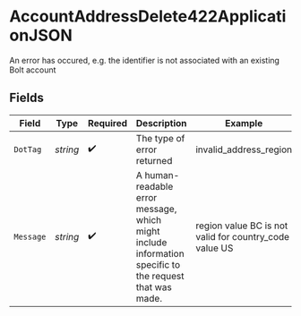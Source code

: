 # AccountAddressDelete422ApplicationJSON

An error has occured, e.g. the identifier is not associated with an existing Bolt account


## Fields

| Field                                                                                                   | Type                                                                                                    | Required                                                                                                | Description                                                                                             | Example                                                                                                 |
| ------------------------------------------------------------------------------------------------------- | ------------------------------------------------------------------------------------------------------- | ------------------------------------------------------------------------------------------------------- | ------------------------------------------------------------------------------------------------------- | ------------------------------------------------------------------------------------------------------- |
| `DotTag`                                                                                                | *string*                                                                                                | :heavy_check_mark:                                                                                      | The type of error returned                                                                              | invalid_address_region                                                                                  |
| `Message`                                                                                               | *string*                                                                                                | :heavy_check_mark:                                                                                      | A human-readable error message, which might include information specific to<br/>the request that was made.<br/> | region value BC is not valid for country_code value US                                                  |